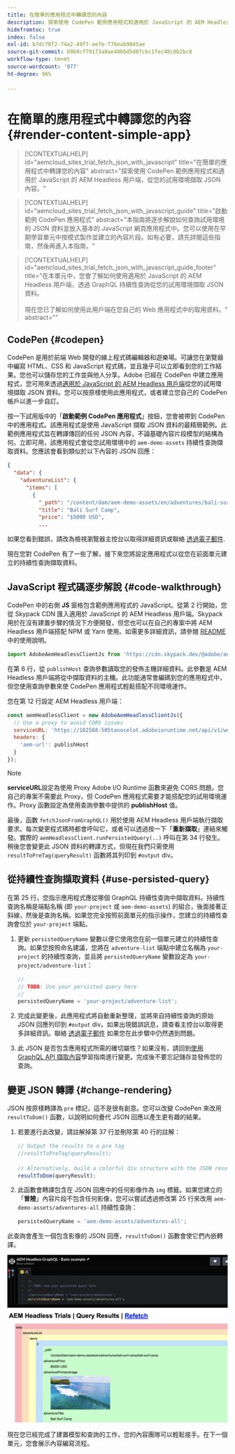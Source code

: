 ```yaml
---
title: 在簡單的應用程式中轉譯您的內容
description: 探索使用 CodePen 範例應用程式和適用於 JavaScript 的 AEM Headless 用戶端，從您的試用環境擷取 JSON 內容。
hidefromtoc: true
index: false
exl-id: b7dc70f2-74a2-49f7-ae7e-776eab9845ae
source-git-commit: b9b9cf79173a0ae486bd5d8fcbc1fec48c0b2bc8
workflow-type: tm+mt
source-wordcount: '977'
ht-degree: 96%

---
```



# 在簡單的應用程式中轉譯您的內容 {#render-content-simple-app}

>[!CONTEXTUALHELP]
>id="aemcloud_sites_trial_fetch_json_with_javascript"
>title="在簡單的應用程式中轉譯您的內容"
>abstract="探索使用 CodePen 範例應用程式和適用於 JavaScript 的 AEM Headless 用戶端，從您的試用環境擷取 JSON 內容。"

>[!CONTEXTUALHELP]
>id="aemcloud_sites_trial_fetch_json_with_javascript_guide"
>title="啟動範例 CodePen 應用程式"
>abstract="本指南將逐步解說如何查詢試用環境的 JSON 資料並放入基本的 JavaScript 網頁應用程式中。您可以使用在早期學習單元中按模式製作並建立的內容片段。如有必要，請先詳閱這些指南，然後再進入本指南。"

>[!CONTEXTUALHELP]
>id="aemcloud_sites_trial_fetch_json_with_javascript_guide_footer"
>title="在本單元中，您會了解如何使用適用於 JavaScript 的 AEM Headless 用戶端，透過 GraphQL 持續性查詢從您的試用環境擷取 JSON 資料。<br><br>現在您已了解如何使用此用戶端在您自己的 Web 應用程式中的取用資料。"
>abstract=""

## CodePen {#codepen}

CodePen 是用於前端 Web 開發的線上程式碼編輯器和遊樂場。可讓您在瀏覽器中編寫 HTML、CSS 和 JavaScript 程式碼，並且幾乎可以立即看到您的工作結果。您也可以儲存您的工作並與他人分享。Adobe 已經在 CodePen 中建立應用程式，您可用來透過[適用於 JavaScript 的 AEM Headless 用戶端](https://github.com/adobe/aem-headless-client-js)從您的試用環境擷取 JSON 資料。您可以按原樣使用此應用程式，或者建立您自己的 CodePen 帳戶以進一步自訂。

按一下試用版中的「**啟動範例 CodePen 應用程式**」按鈕，您會被帶到 CodePen 中的應用程式。該應用程式是使用 JavaScript 擷取 JSON 資料的最精簡範例。此範例應用程式旨在轉譯傳回的任何 JSON 內容，不論基礎內容片段模型的結構為何。立即可用，該應用程式會從您試用環境中的 `aem-demo-assets` 持續性查詢擷取資料。您應該會看到類似於以下內容的 JSON 回應：

```json
{
  "data": {
    "adventureList": {
      "items": [
        {
          "_path": "/content/dam/aem-demo-assets/en/adventures/bali-surf-camp/bali-surf-camp",
          "title": "Bali Surf Camp",
          "price": "$5000 USD",
          ...
```

如果您看到錯誤，請改為檢視瀏覽器主控台以取得詳細資訊或聯絡 [透過電子郵件](mailto:aem-headless-trials-support@adobe.com?subject=AEM%20Trials%20support%20request).

現在您對 CodePen 有了一些了解，接下來您將設定應用程式以從您在前面單元建立的持續性查詢擷取資料。

## JavaScript 程式碼逐步解說 {#code-walkthrough}

CodePen 中的右側 **JS** 窗格包含範例應用程式的 JavaScript。從第 2 行開始，您從 Skypack CDN 匯入適用於 JavaScript 的 AEM Headless 用戶端。Skypack 用於在沒有建置步驟的情況下方便開發，但您也可以在自己的專案中將 AEM Headless 用戶端搭配 NPM 或 Yarn 使用。如需更多詳細資訊，請參閱 [README](https://github.com/adobe/aem-headless-client-js#aem-headless-client-for-javascript) 中的使用說明。

```javascript
import AdobeAemHeadlessClientJs from 'https://cdn.skypack.dev/@adobe/aem-headless-client-js@v3.2.0';
```

在第 6 行，從 `publishHost` 查詢參數讀取您的發佈主機詳細資料。此參數是 AEM Headless 用戶端將從中擷取資料的主機。此功能通常會編碼到您的應用程式中，但您使用查詢參數來使 CodePen 應用程式輕鬆搭配不同環境運作。

您在第 12 行設定 AEM Headless 用戶端：

```javascript
const aemHeadlessClient = new AdobeAemHeadlessClientJs({
  // Use a proxy to avoid CORS issues
  serviceURL: 'https://102588-505tanocelot.adobeioruntime.net/api/v1/web/aem/proxy',
  headers: {
    'aem-url': publishHost
  }
});
```

>[!NOTE]
>
>**serviceURL**&#x200B;設定為使用 Proxy Adobe I/O Runtime 函數來避免 CORS 問題。您自己的專案不需要此 Proxy，但 CodePen 應用程式需要才能搭配您的試用環境運作。Proxy 函數設定為使用查詢參數中提供的 **publishHost** 值。

最後，函數 `fetchJsonFromGraphQL()` 用於使用 AEM Headless 用戶端執行擷取要求。每次變更程式碼時都會呼叫它，或者可以透過按一下「**重新擷取**」連結來觸發。實際的 `aemHeadlessClient.runPersistedQuery(..)` 呼叫在第 34 行發生。稍後您會變更此 JSON 資料的轉譯方式，但現在我們只需使用 `resultToPreTag(queryResult)` 函數將其列印到 `#output` div。

## 從持續性查詢擷取資料 {#use-persisted-query}

在第 25 行，您指示應用程式應從哪個 GraphQL 持續性查詢中擷取資料。持續性查詢名稱是端點名稱 (即 `your-project` 或 `aem-demo-assets`) 的組合，後面接著正斜線，然後是查詢名稱。如果您完全按照前面單元的指示操作，您建立的持續性查詢會位於 `your-project` 端點。

1. 更新 `persistedQueryName` 變數以便它使用您在前一個單元建立的持續性查詢。如果您按照命名建議，您將在 `adventure-list` 端點中建立名稱為 `your-project` 的持續性查詢，並且將 `persistedQueryName` 變數設定為 `your-project/adventure-list`：

   ```javascript
   //
   // TODO: Use your persisted query here
   //
   persistedQueryName = 'your-project/adventure-list';
   ```

1. 完成此變更後，此應用程式將自動重新整理，並將來自持續性查詢的原始 JSON 回應列印到 `#output` div。如果出現錯誤訊息，請查看主控台以取得更多詳細資訊。聯絡 [透過電子郵件](mailto:aem-headless-trials-support@adobe.com?subject=AEM%20Trials%20support%20request) 如果您在此步驟中仍然遇到問題。

1. 此 JSON 是否包含應用程式所需的確切屬性？如果沒有，請回到[使用 GraphQL API 擷取內容](https://experience.adobe.com/experiencemanager/learn/extract_content_using_graphql)學習指南進行變更。完成後不要忘記儲存並發佈您的查詢。

## 變更 JSON 轉譯 {#change-rendering}

JSON 按原樣轉譯為 `pre` 標記，這不是很有創意。您可以改變 CodePen 來改用 `resultToDom()` 函數，以說明如何疊代 JSON 回應以產生更有趣的結果。

1. 若要進行此改變，請註解掉第 37 行並刪除第 40 行的註解：

   ```javascript
   // Output the results to a pre tag
   //resultToPreTag(queryResult);
   
   // Alternatively, build a colorful div structure with the JSON results and render images inline
   resultToDom(queryResult);
   ```

1. 此函數會轉譯包含在 JSON 回應中的任何影像作為 `img` 標籤。如果您建立的「**冒險**」內容片段不包含任何影像，您可以嘗試透過修改第 25 行來改用 `aem-demo-assets/adventures-all` 持續性查詢：

   ```javascript
   persistedQueryName = 'aem-demo-assets/adventures-all';
   ```

此查詢會產生一個包含影像的 JSON 回應，`resultToDom()` 函數會使它們內嵌轉譯。

![adventures-all 查詢的結果和 resultToDom 轉譯函數](assets/do-not-localize/adventures-all-query-result.png)

現在您已經完成了建置模型和查詢的工作，您的內容團隊可以輕鬆接手。在下一個單元，您會展示內容編寫流程。
